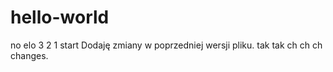 # hello-world
no elo 3 2 1 start
Dodaję zmiany w poprzedniej wersji pliku.
tak
tak
ch ch ch changes.
